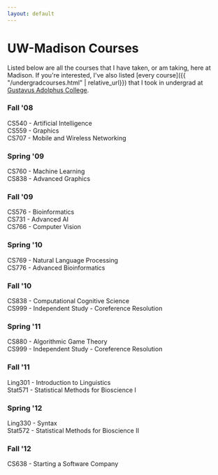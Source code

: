 ```yaml
---
layout: default
---
```


# UW-Madison Courses

Listed below are all the courses that I have taken, or am taking, here at Madison.  If you're interested, I've also listed [every course]({{ "/undergradcourses.html" | relative_url}}) that I took in undergrad at [Gustavus Adolphus College](http://www.gustavus.edu).

### Fall '08
CS540 - Artificial Intelligence  
CS559 - Graphics  
CS707 - Mobile and Wireless Networking  

### Spring '09
CS760 - Machine Learning  
CS838 - Advanced Graphics  

### Fall '09
CS576 - Bioinformatics  
CS731 - Advanced AI  
CS766 - Computer Vision

### Spring '10
CS769 - Natural Language Processing  
CS776 - Advanced Bioinformatics

### Fall '10
CS838 - Computational Cognitive Science  
CS999 - Independent Study - Coreference Resolution

### Spring '11
CS880 - Algorithmic Game Theory  
CS999 - Independent Study - Coreference Resolution

### Fall '11
Ling301 - Introduction to Linguistics  
Stat571 - Statistical Methods for Bioscience I

### Spring '12
Ling330 - Syntax  
Stat572 - Statistical Methods for Bioscience II

### Fall '12
CS638 - Starting a Software Company
